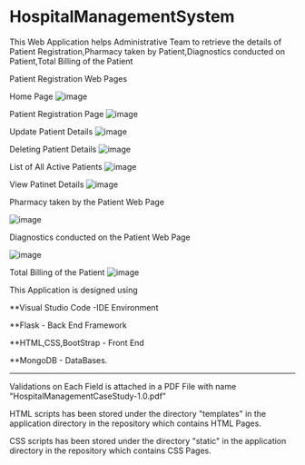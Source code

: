 # HospitalManagementSystem
This Web Application helps Administrative Team to retrieve the details of Patient Registration,Pharmacy taken by Patient,Diagnostics conducted on Patient,Total Billing of the Patient

Patient Registration Web Pages

Home Page
![image](https://user-images.githubusercontent.com/36558484/152822435-90325868-a078-42fa-a6b1-007d70fcace2.png)

Patient Registration Page
![image](https://user-images.githubusercontent.com/36558484/152822694-e47ad139-cd85-4fb5-bfdf-2f540ced645c.png)

Update Patient Details
![image](https://user-images.githubusercontent.com/36558484/152822893-b21241ba-ffd8-4f2e-aeef-5a9b0e4709f6.png)

Deleting Patient Details
![image](https://user-images.githubusercontent.com/36558484/152822990-4971898a-4771-4a0b-bba5-6fe0d7d460c3.png)

List of All Active Patients
![image](https://user-images.githubusercontent.com/36558484/152823122-e25d5c90-8c25-4430-961d-55625540ae16.png)

View Patinet Details
![image](https://user-images.githubusercontent.com/36558484/152823215-921d9712-229f-475a-9946-438cefb1e4c2.png)

Pharmacy taken by the Patient Web Page

![image](https://user-images.githubusercontent.com/36558484/152823356-8e9bc179-d34f-4eab-be75-2c217ed10b5a.png)

Diagnostics conducted on the Patient Web Page

![image](https://user-images.githubusercontent.com/36558484/152823580-f184ada2-5463-4494-9472-fcd4da7d359e.png)

Total Billing of the Patient
![image](https://user-images.githubusercontent.com/36558484/152823708-236e53a7-da39-4ca5-b384-cbc81c837626.png)


This Application is designed using 

**Visual Studio Code -IDE Environment

**Flask - Back End Framework

**HTML,CSS,BootStrap - Front End 

**MongoDB - DataBases.
********

Validations on Each Field is attached in a PDF File with name "HospitalManagementCaseStudy-1.0.pdf"

HTML scripts has been stored under the directory "templates" in the application directory in the repository which contains HTML Pages.

CSS scripts has been stored under the directory "static" in the application directory in the repository which contains CSS Pages.





